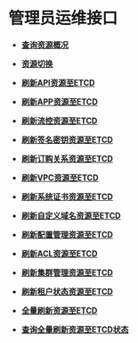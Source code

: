 # 管理员运维接口<a name="apig-phapi-180713150"></a>

-   **[查询资源概况](查询资源概况.md)**  

-   **[资源切换](资源切换.md)**  

-   **[刷新API资源至ETCD](刷新API资源至ETCD.md)**  

-   **[刷新APP资源至ETCD](刷新APP资源至ETCD.md)**  

-   **[刷新流控资源至ETCD](刷新流控资源至ETCD.md)**  

-   **[刷新签名密钥资源至ETCD](刷新签名密钥资源至ETCD.md)**  

-   **[刷新订购关系资源至ETCD](刷新订购关系资源至ETCD.md)**  

-   **[刷新VPC资源至ETCD](刷新VPC资源至ETCD.md)**  

-   **[刷新系统证书资源至ETCD](刷新系统证书资源至ETCD.md)**  

-   **[刷新自定义域名资源至ETCD](刷新自定义域名资源至ETCD.md)**  

-   **[刷新配置管理资源至ETCD](刷新配置管理资源至ETCD.md)**  

-   **[刷新ACL资源至ETCD](刷新ACL资源至ETCD.md)**  

-   **[刷新集群管理资源至ETCD](刷新集群管理资源至ETCD.md)**  

-   **[刷新租户状态资源至ETCD](刷新租户状态资源至ETCD.md)**  

-   **[全量刷新资源至ETCD](全量刷新资源至ETCD.md)**  

-   **[查询全量刷新资源至ETCD状态](查询全量刷新资源至ETCD状态.md)**  


